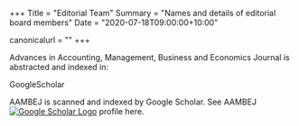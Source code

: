 +++
Title = "Editorial Team"
Summary = "Names and details of editorial board members"
Date = "2020-07-18T09:00:00+10:00"

canonicalurl = ""
+++

Advances in Accounting, Management, Business and Economics Journal is abstracted and  indexed in:

GoogleScholar

AAMBEJ is scanned and indexed by Google Scholar. See AAMBEJ [![Google Scholar Logo](/img/orcid.png)](https://orcid.org/) profile here.

